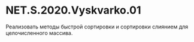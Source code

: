 # NET.S.2020.Vyskvarko.01

Реализовать методы быстрой сортировки и сортировки слиянием для целочисленного массива.
